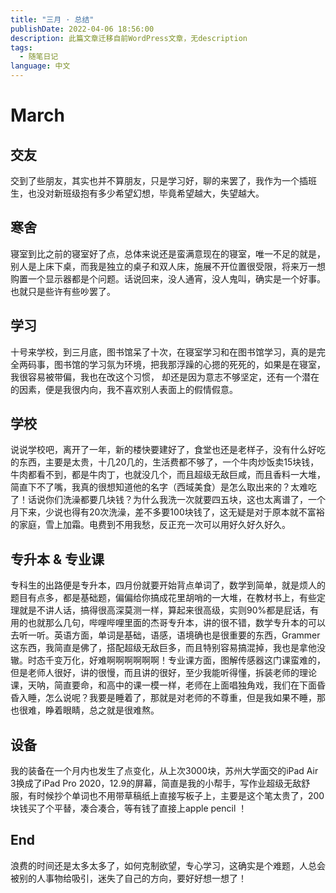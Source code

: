 ```yaml
---
title: "三月 · 总结"
publishDate: 2022-04-06 18:56:00 
description: 此篇文章迁移自前WordPress文章，无description
tags:
  - 随笔日记
language: 中文
---
```


# March 
## 交友

交到了些朋友，其实也并不算朋友，只是学习好，聊的来罢了，我作为一个插班生，也没对新班级抱有多少希望幻想，毕竟希望越大，失望越大。

## 寒舍

寝室到比之前的寝室好了点，总体来说还是蛮满意现在的寝室，唯一不足的就是，别人是上床下桌，而我是独立的桌子和双人床，施展不开位置很受限，将来万一想购置一个显示器都是个问题。话说回来，没人通宵，没人鬼叫，确实是一个好事。也就只是些许有些吵罢了。

## 学习

十号来学校，到三月底，图书馆呆了十次，在寝室学习和在图书馆学习，真的是完全两码事，图书馆的学习氛为环境，把我那浮躁的心摁的死死的，如果是在寝室，我很容易被带偏，我也在改这个习惯， 却还是因为意志不够坚定，还有一个潜在的因素，便是我很内向，我不喜欢别人表面上的假情假意。
## 学校

说说学校吧，离开了一年，新的楼快要建好了，食堂也还是老样子，没有什么好吃的东西，主要是太贵，十几20几的，生活费都不够了，一个牛肉炒饭卖15块钱，牛肉都看不到，都是牛肉丁，也就没几个，而且超级无敌巨咸，而且香料一大堆，简直下不了嘴，我真的很想知道他的名字（西域美食）是怎么取出来的？太难吃了！话说你们洗澡都要几块钱？为什么我洗一次就要四五块，这也太离谱了，一个月下来，少说也得有20次洗澡，差不多要100块钱了，这无疑是对于原本就不富裕的家庭，雪上加霜。电费到不用我愁，反正充一次可以用好久好久好久。

## 专升本 & 专业课

专科生的出路便是专升本，四月份就要开始背点单词了，数学到简单，就是烦人的题目有点多，都是基础题，偏偏给你搞成花里胡哨的一大堆，在教材书上，有些定理就是不讲人话，搞得很高深莫测一样，算起来很高级，实则90%都是屁话，有用的也就那么几句，哔哩哔哩里面的杰哥专升本，讲的很不错，数学专升本的可以去听一听。英语方面，单词是基础，语感，语境确也是很重要的东西，Grammer这东西，我简直是佛了，搭配超级无敌巨多，而且特别容易搞混掉，我也是拿他没辙。时态千变万化，好难啊啊啊啊啊啊！专业课方面，图解传感器这门课蛮难的，但是老师人很好，讲的很慢，而且讲的很好，至少我能听得懂，拆装老师的理论课，天呐，简直要命，和高中的课一模一样，老师在上面唱独角戏，我们在下面昏昏入睡，怎么说呢？我要是睡着了，那就是对老师的不尊重，但是我如果不睡，那也很难，睁着眼睛，总之就是很难熬。

## 设备

我的装备在一个月内也发生了点变化，从上次3000块，苏州大学面交的iPad Air 3换成了iPad Pro 2020，12.9的屏幕，简直是我的小帮手，写作业超级无敌舒服，有时候抄个单词也不用带草稿纸上直接写板子上，主要是这个笔太贵了，200块钱买了个平替，凑合凑合，等有钱了直接上apple pencil ！

## End

浪费的时间还是太多太多了，如何克制欲望，专心学习，这确实是个难题，人总会被别的人事物给吸引，迷失了自己的方向，要好好想一想了！
